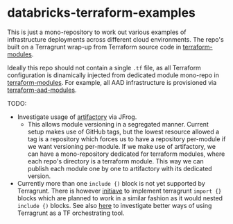 # databricks-terraform-examples

This is just a mono-repository to work out various examples of infrastructure deployments across different cloud environments. The repo's built on a Terragrunt wrap-up from Terraform source code in [terraform-modules](https://github.com/orgs/andre-terraform-modules/repositories).

Ideally this repo should not contain a single `.tf` file, as all Terraform configuration is dinamically injected from dedicated module mono-repo in [terraform-modules](https://github.com/orgs/andre-terraform-modules/repositories).
For example, all AAD infrastructure is provisioned via [terraform-aad-modules](https://github.com/andre-terraform-modules/terraform-aad-modules).

TODO:
- Investigate usage of [artifactory](https://jfrog.com/help/r/jfrog-artifactory-documentation/resolve-terraform-modules) via JFrog. 
    - This allows module versioning in a segregated manner. Current setup makes use of GitHub tags, but the lowest resource allowed a tag is a repository which forces us to have a repository per-module if we want versioning per-module.
    If we make use of artifactory, we can have a mono-repository dedicated for terraform modules, where each repo's directory is a terraform module. This way we can publish each module one by one to artifactory with its dedicated version.
- Currently more than one `include {)` block is not yet supported by Terragrunt. There is however [initiave](https://github.com/gruntwork-io/terragrunt/issues/1566) to implement terragrunt `import {}` blocks which are planned to work in a similar fashion as it would nested `include {)` blocks. See also [here](https://medium.com/env0/terraform-dynamic-blocks-advanced-use-cases-and-examples-9891fbab98d7) to investigate better ways of using Terragrunt as a TF orchestrating tool.